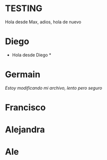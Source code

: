 # TESTING

Hola desde Max, adios, hola de nuevo


# Diego

* Hola desde Diego *
 

# Germain

*Estoy modificando mi archivo, lento pero seguro* 

# Francisco


# Alejandra


# Ale

#

